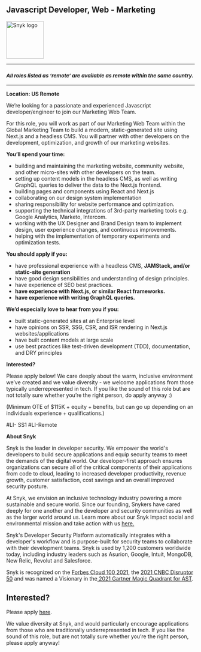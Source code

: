 Javascript Developer, Web - Marketing
---

<img src="https://res.cloudinary.com/snyk/image/upload/v1537345894/press-kit/brand/logo-black.png" width="100" alt="Snyk logo" />

<hr>
<h3><em><strong><sub>All roles listed as ‘remote’ are available as remote within the same country.</sub></strong></em></h3>
<hr>
<p><strong>Location: US Remote&nbsp;</strong></p>
<p><span style="font-weight: 400;">We’re looking for a passionate and experienced Javascript developer/engineer to join our Marketing Web Team.</span></p>
<p><span style="font-weight: 400;">For this role, you will work as part of our Marketing Web Team within the Global Marketing Team to build a modern, static-generated site using Next.js and a headless CMS. You will partner with other developers on the development, optimization, and growth of our marketing websites.</span></p>
<p><strong>You’ll spend your time:</strong></p>
<ul>
<li style="font-weight: 400;"><span style="font-weight: 400;">building and maintaining the marketing website, community website, and other micro-sites with other developers on the team.</span></li>
<li style="font-weight: 400;"><span style="font-weight: 400;">setting up content models in the headless CMS, as well as writing GraphQL queries to deliver the data to the Next.js frontend.</span></li>
<li style="font-weight: 400;"><span style="font-weight: 400;">building pages and components using React and Next.js&nbsp;</span></li>
<li style="font-weight: 400;"><span style="font-weight: 400;">collaborating on our design system implementation</span></li>
<li style="font-weight: 400;"><span style="font-weight: 400;">sharing responsibility for website performance and optimization.</span></li>
<li style="font-weight: 400;"><span style="font-weight: 400;">supporting the technical integrations of 3rd-party marketing tools e.g. Google Analytics, Marketo, Intercom.</span></li>
<li style="font-weight: 400;"><span style="font-weight: 400;">working with the UX Designer and Brand Design team to implement design, user experience changes, and continuous improvements.</span></li>
<li style="font-weight: 400;"><span style="font-weight: 400;">helping with the implementation of temporary experiments and optimization tests.</span></li>
</ul>
<p><strong>You should apply if you:</strong></p>
<ul>
<li><span style="font-weight: 400;">have professional experience with a headless CMS, </span><strong>JAMStack, and/or static-site generation</strong></li>
<li><span style="font-weight: 400;">have good design sensibilities and understanding of design principles.</span></li>
<li><span style="font-weight: 400;">have experience of SEO best practices.</span></li>
<li><strong>have experience with Next.js, or similar React frameworks.</strong></li>
<li><strong>have experience with writing GraphQL queries.</strong></li>
</ul>
<p><strong>We’d especially love to hear from you if you:</strong></p>
<ul>
<li><span style="font-weight: 400;">built static-generated sites at an Enterprise level</span></li>
<li><span style="font-weight: 400;">have opinions on SSR, SSG, CSR, and ISR rendering in Next.js websites/applications</span></li>
<li><span style="font-weight: 400;">have built content models at large scale</span></li>
<li><span style="font-weight: 400;">use best practices like test-driven development (TDD), documentation, and DRY principles</span></li>
</ul>
<p><strong>Interested?</strong></p>
<p><span style="font-weight: 400;">Please apply below! We care deeply about the warm, inclusive environment we’ve created and we value diversity - we welcome applications from those typically underrepresented in tech. If you like the sound of this role but are not totally sure whether you’re the right person, do apply anyway :)</span></p>
<p><span style="font-weight: 400;">(Minimum OTE of $115K + equity + benefits, but can go up depending on an individuals experience + qualifications.)</span></p>
<p>#LI- SS1 #LI-Remote</p><div class="content-conclusion"><p><strong>About Snyk</strong></p>
<p><span style="font-weight: 400;">Snyk is the leader in developer security. We empower the world's developers to build secure applications and equip security teams to meet the demands of the digital world. Our developer-first approach ensures organizations can secure all of the critical components of their applications from code to cloud, leading to increased developer productivity, revenue growth, customer satisfaction, cost savings and an overall improved security posture.&nbsp;</span></p>
<p><span style="font-weight: 400;">At Snyk, we envision an inclusive technology industry powering a more sustainable and secure world.</span> <span style="font-weight: 400;">Since our founding, Snykers have cared deeply for one another and the developer and security communities as well as the larger world around us. Learn more about our Snyk Impact social and environmental mission and take action with us </span><a href="https://snyk.io/about/snyk-impact/"><span style="font-weight: 400;">here.</span></a></p>
<p><span style="font-weight: 400;">Snyk's Developer Security Platform automatically integrates with a developer's workflow and is purpose-built for security teams to collaborate with their development teams. Snyk is used by 1,200 customers worldwide today, including industry leaders such as Asurion, Google, Intuit, MongoDB, New Relic, Revolut and Salesforce.</span></p>
<p><span style="font-weight: 400;">Snyk is recognized on the </span><a href="https://www.forbes.com/cloud100/#6f24b5ba5f94"><span style="font-weight: 400;">Forbes Cloud 100 2021</span></a><span style="font-weight: 400;">, the </span><a href="https://www.cnbc.com/2021/05/25/these-are-the-2021-cnbc-disruptor-50-companies.html"><span style="font-weight: 400;">2021 CNBC Disruptor 50</span></a><span style="font-weight: 400;"> and was named a Visionary in the</span><a href="https://snyk.io/blog/snyk-visionary-2021-gartner-magic-quadrant-for-ast/"><span style="font-weight: 400;"> 2021 Gartner Magic Quadrant for AST</span></a><span style="font-weight: 400;">.</span></p></div>

Interested?
---

Please apply [here](https://boards.greenhouse.io/snyk/jobs/5663456002#app).

We value diversity at Snyk, and would particularly encourage applications from those who are traditionally underrepresented in tech.
If you like the sound of this role, but are not totally sure whether you’re the right person, please apply anyway!
